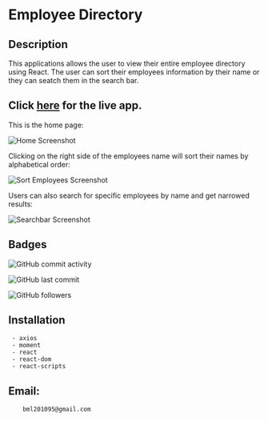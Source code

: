 # Employee Directory


## Description

This applications allows the  user to view  their entire employee directory using React. The user can sort their employees information by their name or they can seatch them in the search bar.
 ## Click [here](https://employee-directory4.herokuapp.com/) for the live app.  
 
 This is the home page:
 
 ![Home Screenshot](images/home.png) 
 
 Clicking on the right side of the employees name will sort their names by alphabetical order:
 
 
 ![Sort Employees Screenshot](images/sort.png) 
 
 Users can also search for specific employees by name and get narrowed results:
 
 
 ![Searchbar Screenshot](images/search.png) 
 
## Badges

![GitHub commit activity](https://img.shields.io/github/commit-activity/m/BrianLevin/Employee-Directory)

![GitHub last commit](https://img.shields.io/github/last-commit/BrianLevin/Employee-Directory)

![GitHub followers](https://img.shields.io/github/followers/BrianLevin?style=social)


## Installation

     
     - axios 
     - moment
     - react
     - react-dom
     - react-scripts


## Email:

        bml201095@gmail.com
